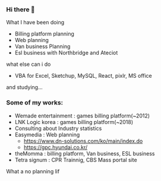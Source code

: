 
### Hi there 👋

What I have been doing

- Billing platform planning
- Web planning
- Van business Planning
- Esl business with Northbridge and Ateciot

what else can i do
- VBA for Excel, Sketchup, MySQL, React, pixlr, MS office

and studying...

### Some of my works:
* Wemade entertainment : games billing platform(~2012)
* LNK Logic korea : games billing platform(~2018)
* Consulting about Industry statistics
* Easymedia : Web planning
  - https://www.dn-solutions.com/ko/main/index.do
  - https://gpc.hyundai.co.kr/
* theMomma : billing platform, Van business, ESL business
* Tetra signum : CPR Trainnig, CBS Mass portal site


What a no planning lif
